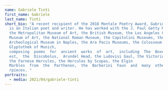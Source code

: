 ```yaml
---
name: Gabriele Tinti
first_name: Gabriele
last_name: Tinti
short_bio: "A recent recipient of the 2018 Montale Poetry Award, Gabriele Tinti
  is an Italian poet and writer. He has worked with the J. Paul Getty Museum,
  the Metropolitan Museum of Art, the British Museum, the Los Angeles County
  Museum of Art, the National Roman Museum, the Capitolini Museums, the
  Archeological Museum in Naples, the Ara Pacis Museums, the Colosseum and the
  Glyptothek of Munich,
  composing  poems  for  ancient  works  of  art,  including  The  Boxer  at  R\
  est,  the  Discobolus,  Arundel Head, the Ludovisi Gaul, the Victorious Youth,
  the Farnese Hercules, the Hercules by Scopas, the Elgin
  Marbles  from  the  Parthenon,  the  Barberini  Faun  and  many  other  maste\
  rpieces. "
portraits:
  - media: 2021/04/gabriele-tinti
---
```

